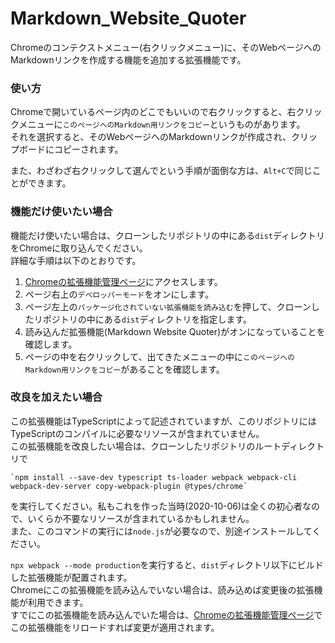 # Markdown_Website_Quoter
Chromeのコンテクストメニュー(右クリックメニュー)に、そのWebページへのMarkdownリンクを作成する機能を追加する拡張機能です。

### 使い方

Chromeで開いているページ内のどこでもいいので右クリックすると、右クリックメニューに`このページへのMarkdown用リンクをコピー`というものがあります。  
それを選択すると、そのWebページへのMarkdownリンクが作成され、クリップボードにコピーされます。

また、わざわざ右クリックして選んでという手順が面倒な方は、`Alt+C`で同じことができます。

### 機能だけ使いたい場合

機能だけ使いたい場合は、クローンしたリポジトリの中にある`dist`ディレクトリをChromeに取り込んでください。  
詳細な手順は以下のとおりです。

1. [Chromeの拡張機能管理ページ](chrome://extensions/)にアクセスします。
1. ページ右上の`デベロッパーモード`をオンにします。
1. ページ左上の`パッケージ化されていない拡張機能を読み込む`を押して、クローンしたリポジトリの中にある`dist`ディレクトリを指定します。
1. 読み込んだ拡張機能(Markdown Website Quoter)がオンになっていることを確認します。
1. ページの中を右クリックして、出てきたメニューの中に`このページへのMarkdown用リンクをコピー`があることを確認します。

### 改良を加えたい場合

この拡張機能はTypeScriptによって記述されていますが、このリポジトリにはTypeScriptのコンパイルに必要なリソースが含まれていません。  
この拡張機能を改良したい場合は、クローンしたリポジトリのルートディレクトリで

```
`npm install --save-dev typescript ts-loader webpack webpack-cli webpack-dev-server copy-webpack-plugin @types/chrome`
```

を実行してください。私もこれを作った当時(2020-10-06)は全くの初心者なので、いくらか不要なリソースが含まれているかもしれません。  
また、このコマンドの実行には`node.js`が必要なので、別途インストールしてください。

`npx webpack --mode production`を実行すると、`dist`ディレクトリ以下にビルドした拡張機能が配置されます。  
Chromeにこの拡張機能を読み込んでいない場合は、読み込めば変更後の拡張機能が利用できます。  
すでにこの拡張機能を読み込んでいた場合は、[Chromeの拡張機能管理ページ](chrome://extensions/)でこの拡張機能をリロードすれば変更が適用されます。